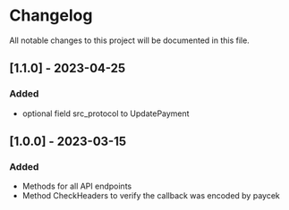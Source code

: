 # Changelog
All notable changes to this project will be documented in this file.

## [1.1.0] - 2023-04-25

### Added

- optional field src_protocol to UpdatePayment


## [1.0.0] - 2023-03-15

### Added

- Methods for all API endpoints
- Method CheckHeaders to verify the callback was encoded by paycek

